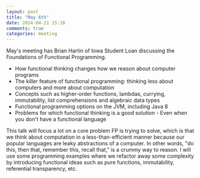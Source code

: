```yaml
---
layout: post
title: "May 6th"
date: 2014-04-21 15:10
comments: true
categories: meeting
---
```

May's meeting has Brian Hartin of Iowa Student Loan discussing the Foundations of Functional Programming.

- How functional thinking changes how we reason about computer programs
- The killer feature of functional programming: thinking less about computers and more about computation
- Concepts such as higher-order functions, lambdas, currying, immutability, list comprehensions and algebraic data types
- Functional programming options on the JVM, including Java 8
- Problems for which functional thinking is a good solution - Even when you don't have a functional language

This talk will focus a lot on a core problem FP is trying to solve, which is that we think about computation in a less-than-efficient manner because our popular languages are leaky abstractions of a computer.  In other words, "do this, then that, remember this, recall that," is a crummy way to reason. I will use some programming examples where we refactor away some complexity by introducing functional ideas such as pure functions, immutability, referential transparency, etc. 
